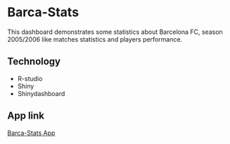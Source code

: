 # Barca-Stats
This dashboard demonstrates some statistics about Barcelona FC, season 2005/2006 like matches statistics and players performance.

## Technology

* R-studio
* Shiny
* Shinydashboard
  
## App link

[Barca-Stats App](https://asivo.shinyapps.io/Barca-Stats/)
